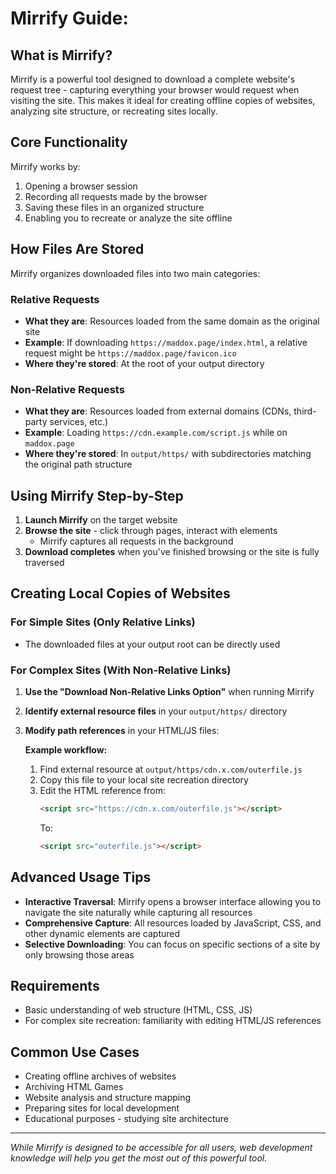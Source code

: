 # Mirrify Guide:

## What is Mirrify?

Mirrify is a powerful tool designed to download a complete website's request tree - capturing everything your browser would request when visiting the site. This makes it ideal for creating offline copies of websites, analyzing site structure, or recreating sites locally.

## Core Functionality

Mirrify works by:

1. Opening a browser session
2. Recording all requests made by the browser
3. Saving these files in an organized structure
4. Enabling you to recreate or analyze the site offline

## How Files Are Stored

Mirrify organizes downloaded files into two main categories:

### Relative Requests

- **What they are**: Resources loaded from the same domain as the original site
- **Example**: If downloading `https://maddox.page/index.html`, a relative request might be `https://maddox.page/favicon.ico`
- **Where they're stored**: At the root of your output directory

### Non-Relative Requests

- **What they are**: Resources loaded from external domains (CDNs, third-party services, etc.)
- **Example**: Loading `https://cdn.example.com/script.js` while on `maddox.page`
- **Where they're stored**: In `output/https/` with subdirectories matching the original path structure

## Using Mirrify Step-by-Step

1. **Launch Mirrify** on the target website
2. **Browse the site** - click through pages, interact with elements
   - Mirrify captures all requests in the background
3. **Download completes** when you've finished browsing or the site is fully traversed

## Creating Local Copies of Websites

### For Simple Sites (Only Relative Links)

- The downloaded files at your output root can be directly used

### For Complex Sites (With Non-Relative Links)

1.  **Use the "Download Non-Relative Links Option"** when running Mirrify
2.  **Identify external resource files** in your `output/https/` directory
3.  **Modify path references** in your HTML/JS files:

    **Example workflow:**

    1. Find external resource at `output/https/cdn.x.com/outerfile.js`
    2. Copy this file to your local site recreation directory
    3. Edit the HTML reference from:
       ```html
       <script src="https://cdn.x.com/outerfile.js"></script>
       ```
       To:
       ```html
       <script src="outerfile.js"></script>
       ```

## Advanced Usage Tips

- **Interactive Traversal**: Mirrify opens a browser interface allowing you to navigate the site naturally while capturing all resources
- **Comprehensive Capture**: All resources loaded by JavaScript, CSS, and other dynamic elements are captured
- **Selective Downloading**: You can focus on specific sections of a site by only browsing those areas

## Requirements

- Basic understanding of web structure (HTML, CSS, JS)
- For complex site recreation: familiarity with editing HTML/JS references

## Common Use Cases

- Creating offline archives of websites
- Archiving HTML Games
- Website analysis and structure mapping
- Preparing sites for local development
- Educational purposes - studying site architecture

---

_While Mirrify is designed to be accessible for all users, web development knowledge will help you get the most out of this powerful tool._
